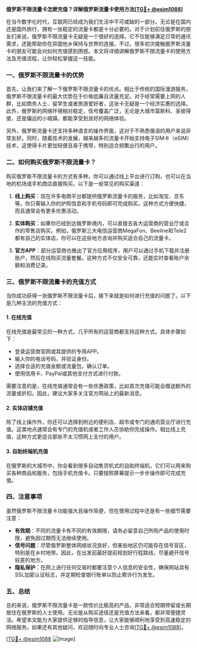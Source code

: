 **俄罗斯不限流量卡怎麽充值？详解俄罗斯流量卡使用方法[[TG💪+ @esim1088](https://t.me/s/esim1088)]**

在当今数字化时代，互联网已经成为我们生活中不可或缺的一部分。无论是在国内还是国外旅行，拥有一张稳定的流量卡都是十分必要的。对于计划前往俄罗斯的朋友们来说，俄罗斯不限流量卡无疑是一个很好的选择。它不仅能够满足日常的通讯需求，还能帮助你在异国他乡保持与世界的连接。不过，很多初次接触俄罗斯流量卡的朋友可能会对如何充值感到困惑。本文将详细讲解俄罗斯不限流量卡的使用方法及充值流程，让你轻松掌握这一技能。

### 一、俄罗斯不限流量卡的优势

首先，让我们来了解一下俄罗斯不限流量卡的优点。相比于传统的国际漫游服务，俄罗斯不限流量卡的最大优势在于价格低廉且流量充足。对于经常需要上网的人群，比如商务人士、留学生或者旅游爱好者，这张卡无疑是一个经济实惠的选择。此外，俄罗斯的网络环境相对稳定，信号覆盖广泛，无论是大城市莫斯科、圣彼得堡，还是偏远的小城镇，都能享受到良好的网络体验。

另外，俄罗斯流量卡还支持多种语言的操作界面，这对于不熟悉俄语的用户来说非常友好。同时，随着技术的发展，越来越多的流量卡开始支持电子SIM卡（eSIM）技术，这使得卡片更加轻便且易于携带，特别适合频繁出行的用户。

### 二、如何购买俄罗斯不限流量卡？

购买俄罗斯不限流量卡的方式有多种，你可以通过线上平台进行订购，也可以在当地的机场或手机商店直接购买。以下是一些常见的购买渠道：

1. **线上购买**：现在许多电商平台都提供俄罗斯流量卡的服务，比如淘宝、京东等。你只需输入你的护照信息和手机号码即可完成购买。这种方式方便快捷，而且通常会有更多优惠活动。

2. **实体购买**：如果你已经到达俄罗斯境内，可以直接去各大运营商的营业厅或合作的零售店购买。例如，俄罗斯三大电信运营商MegaFon、Beeline和Tele2都有自己的实体店，你可以在这些地方咨询并购买适合自己的流量卡。

3. **官方APP**：部分运营商也推出了官方应用程序，用户可以通过手机下载并注册账户，然后在线购买流量套餐。这种方式不仅安全可靠，还能实时查看账户余额和消费记录。

### 三、俄罗斯不限流量卡的充值方式

当你成功获得一张俄罗斯不限流量卡后，接下来就是如何进行充值的问题了。以下是几种主流的充值方式：

#### 1. 在线充值

在线充值是最常见的一种方式，几乎所有的运营商都支持这种方式。具体步骤如下：

- 登录运营商官网或其提供的专用APP。
- 输入你的电话号码，并验证身份。
- 选择合适的充值金额或流量包，确认订单。
- 使用信用卡、PayPal或其他支付方式进行付款。

需要注意的是，在线充值通常会有一些优惠政策，比如首次充值可能会赠送额外的流量或折扣。因此，建议大家多关注官方网站上的最新消息。

#### 2. 实体店铺充值

除了线上操作外，你还可以选择到附近的便利店、超市或专门的通讯营业厅进行充值。这类地点通常会有专门的充值机或者工作人员协助你完成操作。相比线上充值，这种方式更适合那些不太习惯网上支付的用户。

#### 3. 自助终端机充值

在俄罗斯的大城市中，你会看到很多自动售货机式的自助终端机，它们可以用来购买各种商品和服务，包括手机充值卡。只要按照屏幕提示一步步操作即可完成充值。

### 四、注意事项

虽然俄罗斯不限流量卡功能强大且操作简便，但在使用过程中还是有一些细节需要注意：

- **有效期**：不同的流量卡有不同的有效期限，请务必留意自己所购产品的使用时限，避免因过期而无法继续使用。
- **信号问题**：尽管俄罗斯整体网络状况良好，但某些地区仍可能存在信号盲区，特别是在乡村地带。因此，在出发前最好提前规划好行程路线，尽量避开信号较差的地方。
- **隐私保护**：在网上进行任何交易时都要注意个人信息的安全性，确保网站具有SSL加密认证标志，并定期检查银行账单以防止欺诈行为发生。

### 五、总结

总的来说，俄罗斯不限流量卡是一款性价比极高的产品，非常适合短期停留或长期居住在俄罗斯的人士使用。无论是从购买途径还是充值方法来看，都非常便捷灵活。希望本文能为大家提供足够的指导信息，让大家能够顺利地享受到高速稳定的网络服务。如果还有其他疑问，欢迎随时向专业人士咨询[[TG💪+ @esim1088](https://t.me/s/esim1088)]。

[[TG💪+ @esim1088](https://t.me/s/esim1088) ![Image](https://i.postimg.cc/4NQfJmqS/Snipaste-2025-05-13-00-14-12.png)]
